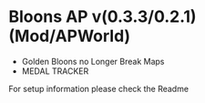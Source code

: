 # Bloons AP v(0.3.3/0.2.1) (Mod/APWorld)
- Golden Bloons no Longer Break Maps
- MEDAL TRACKER

For setup information please check the Readme